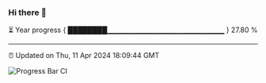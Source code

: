 ### Hi there 👋

⏳ Year progress { ████████▁▁▁▁▁▁▁▁▁▁▁▁▁▁▁▁▁▁▁▁▁▁ } 27.80 %

---

⏰ Updated on Thu, 11 Apr 2024 18:09:44 GMT

![Progress Bar CI](https://github.com/Shyam-Makwana/GitHub-Actions-Demo/workflows/Progress%20Bar%20CI/badge.svg)
